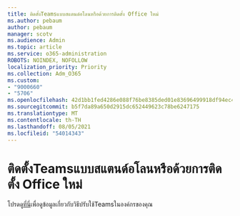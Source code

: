 ```yaml
---
title: ติดตั้งTeamsแบบสแตนด์อโลนหรือด้วยการติดตั้ง Office ใหม่
ms.author: pebaum
author: pebaum
manager: scotv
ms.audience: Admin
ms.topic: article
ms.service: o365-administration
ROBOTS: NOINDEX, NOFOLLOW
localization_priority: Priority
ms.collection: Adm_O365
ms.custom:
- "9000660"
- "5706"
ms.openlocfilehash: 42d1bb1fed4286e088f76be8385ded01e83696499918df94ec438ae84fbede7c
ms.sourcegitcommit: b5f7da89a650d2915dc652449623c78be6247175
ms.translationtype: MT
ms.contentlocale: th-TH
ms.lasthandoff: 08/05/2021
ms.locfileid: "54014343"
---
```

# <a name="install-teams-as-standalone-or-with-new-office-installs"></a>ติดตั้งTeamsแบบสแตนด์อโลนหรือด้วยการติดตั้ง Office ใหม่

โปรดดู[ที่นี่](https://docs.microsoft.com/alchemyinsights/installing-teams-as-standalone-or-with-new-existing-office-installs)เพื่อดูข้อมูลเกี่ยวกับวิธีปรับใช้Teamsในองค์กรของคุณ
